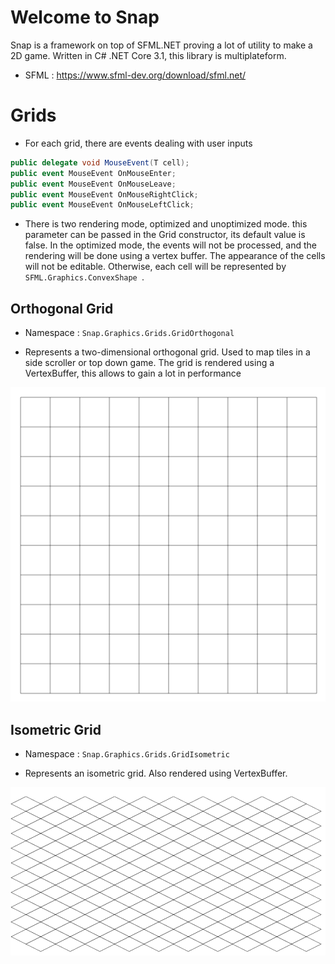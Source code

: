 # Welcome to Snap

  Snap is a framework on top of SFML.NET proving a lot of utility to make a 2D game.
  Written in C# .NET Core 3.1, this library is multiplateform.
  * SFML : https://www.sfml-dev.org/download/sfml.net/

# Grids

* For each grid, there are events dealing with user inputs 
```csharp
public delegate void MouseEvent(T cell);
public event MouseEvent OnMouseEnter;
public event MouseEvent OnMouseLeave;
public event MouseEvent OnMouseRightClick;
public event MouseEvent OnMouseLeftClick;
```

* There is two rendering mode, optimized and unoptimized mode. 
  this parameter can be passed in the Grid constructor, its default value is false.
  In the optimized mode, the events will not be processed, and the rendering will be done using a vertex buffer. 
  The appearance of the cells will not be editable. Otherwise, each cell will be represented by ```SFML.Graphics.ConvexShape ```. 


## Orthogonal Grid

* Namespace : ```Snap.Graphics.Grids.GridOrthogonal```

* Represents a two-dimensional orthogonal grid. Used to map tiles in a side scroller or top down game. 
  The grid is rendered using a VertexBuffer, this allows to gain a lot in performance 

![](Misc/orth.png)

## Isometric Grid

* Namespace : ```Snap.Graphics.Grids.GridIsometric```

* Represents an isometric grid. Also rendered using VertexBuffer.

![](Misc/isometric.png)